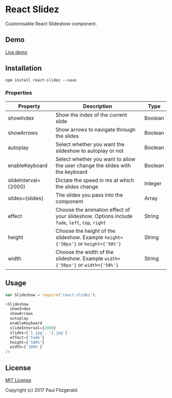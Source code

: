 # React Slidez

Customisable React Slideshow component.


## Demo

[Live demo](http://pau1fitz.github.io/react-slidez/)


## Installation

```
npm install react-slidez --save
```


### Properties

| Property | Description | Type |
|----------|-------------|------|
| showIndex | Show the index of the current slide | Boolean |
| showArrows | Show arrows to navigate through the slides | Boolean |
| autoplay | Select whether you want the slideshow to autoplay or not | Boolean |
| enableKeyboard | Select whether you want to allow the user change the slides with the keyboard | Boolean |
| slideInterval={2000}| Dictate the speed in ms at which the slides change | Integer |
| slides={slides} | The slides you pass into the component | Array |
| effect |Choose the animation effect of your slideshow. Options include `fade`, `left`, `top`, `right` | String |
| height | Choose the height of the slideshow. Example `height={'50px'}` or `height={'50%'}`| String |
| width | Choose the width of the slideshow. Example `width={'50px'}` or `width={'50%'}`| String |


## Usage


```js
var Slideshow = require('react-slidez');

<Slideshow
  showIndex
  showArrows
  autoplay
  enableKeyboard
  slideInterval={2000}
  slides=['1.jpg', '2.jpg']
  effect={'fade'}
  height={'100%'}
  width={'100%'}
/>

```


## License

[MIT License](https://opensource.org/licenses/MIT)

Copyright (c) 2017 Paul Fitzgerald.
